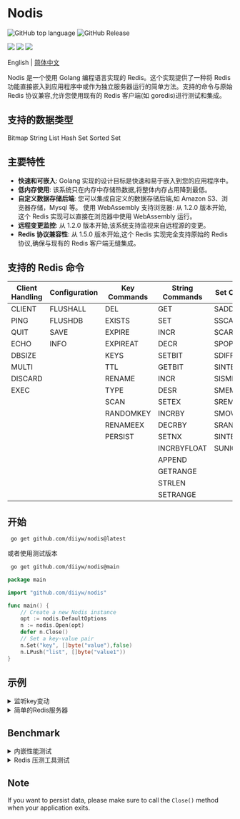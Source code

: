 # Nodis

![GitHub top language](https://img.shields.io/github/languages/top/diiyw/nodis) ![GitHub Release](https://img.shields.io/github/v/release/diiyw/nodis)

<div class="column" align="left">
  <a href="https://godoc.org/github.com/diiyw/nodis"><img src="https://godoc.org/github.com/diiyw/nodis?status.svg" /></a>
  <a href="https://goreportcard.com/report/github.com/diiyw/nodis"><img src="https://goreportcard.com/badge/github.com/diiyw/nodis" /></a>
  <a href="https://codecov.io/gh/diiyw/nodis"><img src="https://codecov.io/gh/diiyw/nodis/branch/main/graph/badge.svg?token=CupujOXpbe"/></a>
</div>

English | [简体中文](https://github.com/diiyw/nodis/blob/main/README_zh-cn.md)

Nodis 是一个使用 Golang 编程语言实现的 Redis。这个实现提供了一种将 Redis 功能直接嵌入到应用程序中或作为独立服务器运行的简单方法。支持的命令与原始 Redis 协议兼容,允许您使用现有的 Redis 客户端(如 goredis)进行测试和集成。

## 支持的数据类型

Bitmap
String
List
Hash
Set
Sorted Set

## 主要特性

- **快速和可嵌入**: Golang 实现的设计目标是快速和易于嵌入到您的应用程序中。
- **低内存使用**: 该系统只在内存中存储热数据,将整体内存占用降到最低。
- **自定义数据存储后端**: 您可以集成自定义的数据存储后端,如 Amazon S3、浏览器存储，Mysql 等。
  使用 WebAssembly 支持浏览器: 从 1.2.0 版本开始,这个 Redis 实现可以直接在浏览器中使用 WebAssembly 运行。
- **远程变更监控**: 从 1.2.0 版本开始,该系统支持监视来自远程源的变更。
- **Redis 协议兼容性**: 从 1.5.0 版本开始,这个 Redis 实现完全支持原始的 Redis 协议,确保与现有的 Redis 客户端无缝集成。

## 支持的 Redis 命令

| **Client Handling** | **Configuration** | **Key Commands** | **String Commands** | **Set Commands** | **Hash Commands** | **List Commands** | **Sorted Set Commands** |
| ------------------- | ----------------- | ---------------- | ------------------- | ---------------- | ----------------- | ----------------- | ----------------------- |
| CLIENT              | FLUSHALL          | DEL              | GET                 | SADD             | HSET              | LPUSH             | ZADD                    |
| PING                | FLUSHDB           | EXISTS           | SET                 | SSCAN            | HGET              | RPUSH             | ZCARD                   |
| QUIT                | SAVE              | EXPIRE           | INCR                | SCARD            | HDEL              | LPOP              | ZRANK                   |
| ECHO                | INFO              | EXPIREAT         | DECR                | SPOP             | HLEN              | RPOP              | ZREVRANK                |
| DBSIZE              |                   | KEYS             | SETBIT              | SDIFF            | HKEYS             | LLEN              | ZSCORE                  |
| MULTI               |                   | TTL              | GETBIT              | SINTER           | HEXISTS           | LINDEX            | ZINCRBY                 |
| DISCARD             |                   | RENAME           | INCR                | SISMEMBER        | HGETALL           | LINSERT           | ZRANGE                  |
| EXEC                |                   | TYPE             | DESR                | SMEMBERS         | HINCRBY           | LPUSHX            | ZREVRANGE               |
|                     |                   | SCAN             | SETEX               | SREM             | HICRBYFLOAT       | RPUSHX            | ZRANGEBYSCORE           |
|                     |                   | RANDOMKEY        | INCRBY              | SMOVE            | HSETNX            | LREM              | ZREVRANGEBYSCORE        |
|                     |                   | RENAMEEX         | DECRBY              | SRANDMEMBER      | HMGET             | LSET              | ZREM                    |
|                     |                   | PERSIST          | SETNX               | SINTERSTORE      | HMSET             | LRANGE            | ZREMRANGEBYRANK         |
|                     |                   |                  | INCRBYFLOAT         | SUNIONSTORE      | HCLEAR            | LPOPRPUSH         | ZREMRANGEBYSCORE        |
|                     |                   |                  | APPEND              |                  | HSCAN             | RPOPLPUSH         | ZCLEAR                  |
|                     |                   |                  | GETRANGE            |                  | HVALS             | BLPOP             | ZEXISTS                 |
|                     |                   |                  | STRLEN              |                  | HSTRLEN           | BRPOP             | ZUNIONSTORE             |
|                     |                   |                  | SETRANGE            |                  |                   |                   | ZINTERSTORE             |

## 开始

```bash
 go get github.com/diiyw/nodis@latest
```

或者使用测试版本

```bash
 go get github.com/diiyw/nodis@main
```

```go
package main

import "github.com/diiyw/nodis"

func main() {
	// Create a new Nodis instance
	opt := nodis.DefaultOptions
	n := nodis.Open(opt)
	defer n.Close()
	// Set a key-value pair
	n.Set("key", []byte("value"),false)
	n.LPush("list", []byte("value1"))
}
```

## 示例

<details>
	<summary> 监听key变动</summary>

服务端:

```go
package main

import (
	"fmt"
	"github.com/diiyw/nodis"
	"github.com/diiyw/nodis/patch"
	"time"
)

func main() {
	var opt = nodis.DefaultOptions
	n := nodis.Open(opt)
	opt.Synchronizer = nodis.NewWebsocket()
	n.WatchKey([]string{"*"}, func(op patch.Op) {
		fmt.Println("Server:", op.Data.GetKey(), op.Data.(*patch.OpSet).Value)
	})
	go func() {
		for {
			time.Sleep(time.Second)
			n.Set("test", []byte(time.Now().Format("2006-01-02 15:04:05")), false)
		}
	}()
	err := n.Broadcast("127.0.0.1:6380", []string{"*"})
	if err != nil {
		panic(err)
	}
}
```

- WebAssembly 浏览器端构建

```bash
GOOS=js GOARCH=wasm go build -o test.wasm
```

```go
package main

import (
	"fmt"
	"github.com/diiyw/nodis"
	"github.com/diiyw/nodis/patch"
)

func main() {
	var opt = nodis.DefaultOptions
	opt.Synchronizer = nodis.NewWebsocket()
	n := nodis.Open(opt)
	n.WatchKey([]string{"*"}, func(op patch.Op) {
		fmt.Println("Subscribe: ", op.Data.GetKey())
	})
	err := n.Subscribe("ws://127.0.0.1:6380")
	if err != nil {
		panic(err)
	}
	select {}
}
```

</details>
<details>
	<summary> 简单的Redis服务器</summary>

```go
package main

import (
	"fmt"
	"net/http"

	"github.com/diiyw/nodis"
)

func main() {
	opt := nodis.DefaultOptions
	n := nodis.Open(opt)
	if err := n.Serve(":6380"); err != nil {
		fmt.Printf("Serve() = %v", err)
	}
}
```

可以使用 redis-cli 连接.

```bash
redis-cli -p 6380
> set key value
```

</details>

## Benchmark

<details>
	<summary>内嵌性能测试</summary>

Windows 11: 12C/32G

```bash
goos: windows
goarch: amd64
pkg: github.com/diiyw/nodis/bench
cpu: 12th Gen Intel(R) Core(TM) i5-12490F
BenchmarkSet
BenchmarkSet-12         	 2159343	       514.7 ns/op	     302 B/op	       8 allocs/op
BenchmarkGet
BenchmarkGet-12         	 6421864	       183.8 ns/op	     166 B/op	       3 allocs/op
BenchmarkLPush
BenchmarkLPush-12       	 2166828	       566.3 ns/op	     358 B/op	      10 allocs/op
BenchmarkLPop
BenchmarkLPop-12        	13069830	        80.41 ns/op	     159 B/op	       3 allocs/op
BenchmarkSAdd
BenchmarkSAdd-12        	 2007924	       592.6 ns/op	     406 B/op	      11 allocs/op
BenchmarkSMembers
BenchmarkSMembers-12    	 6303288	       179.8 ns/op	     166 B/op	       3 allocs/op
BenchmarkZAdd
BenchmarkZAdd-12        	 1580179	       832.6 ns/op	     302 B/op	      10 allocs/op
BenchmarkZRank
BenchmarkZRank-12       	 6011108	       186.7 ns/op	     165 B/op	       3 allocs/op
BenchmarkHSet
BenchmarkHSet-12        	 1997553	       654.3 ns/op	     486 B/op	      11 allocs/op
BenchmarkHGet
BenchmarkHGet-12        	 5895134	       193.3 ns/op	     165 B/op	       3 allocs/op
```

Linux VM: 4C/8GB

```bash
goos: linux
goarch: amd64
pkg: github.com/diiyw/nodis/bench
BenchmarkSet-4        	  806912	      1658 ns/op	     543 B/op	       7 allocs/op
BenchmarkGet-4        	 5941904	       190.6 ns/op	       7 B/op	       0 allocs/op
BenchmarkLPush-4      	  852932	      1757 ns/op	     615 B/op	       9 allocs/op
BenchmarkLPop-4       	40668902	        27.22 ns/op	       0 B/op	       0 allocs/op
BenchmarkSAdd-4       	  706376	      1913 ns/op	     662 B/op	      10 allocs/op
BenchmarkSMembers-4   	 4819993	       208.1 ns/op	       8 B/op	       1 allocs/op
BenchmarkZAdd-4       	  729039	      2013 ns/op	     550 B/op	      10 allocs/op
BenchmarkZRank-4      	 4959448	       246.4 ns/op	       7 B/op	       0 allocs/op
BenchmarkHSet-4       	  735676	      1971 ns/op	     742 B/op	      11 allocs/op
BenchmarkHGet-4       	 4442625	       243.4 ns/op	       7 B/op	       0 allocs/op
```

</details>
<details>
	<summary>Redis 压测工具测试</summary>

Windows 11: 12C/32G

```bash
redis-benchmark -p 6380 -t set,get,lpush,lpop,sadd,smembers,zadd,zrank,hset,hget -n 100000 -q
```

```
SET: 116144.02 requests per second
GET: 125156.45 requests per second
LPUSH: 121951.22 requests per second
LPOP: 126103.41 requests per second
SADD: 121951.22 requests per second
HSET: 122850.12 requests per second
```

</details>

## Note

If you want to persist data, please make sure to call the `Close()` method when your application exits.
